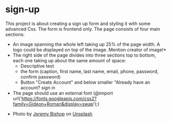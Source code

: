 # sign-up
This project is about creating a sign up form and styling it with some advanced Css.
The form is frontend only. 
The page consists of four main sections:
- An image spanning the whole left taking up 25% of the page width. A logo could be displayed on top of the image. Mention creator of image!*
- The right side of the page divides into three sections top to bottom, each one taking
up about the same amount of space:
    - Descriptive text
    - the form (caption, first name, last name, email, phone, password, confirm password)
    - Button "Create Account" and below smaller "Already have an account? <a> sign in</a>
- The page should use an external font (@import url('https://fonts.googleapis.com/css2?family=Gideon+Roman&display=swap');)


* Photo by <a href="https://unsplash.com/@jeremybishop?utm_source=unsplash&utm_medium=referral&utm_content=creditCopyText">Jeremy Bishop</a> on <a href="https://unsplash.com/images/nature?utm_source=unsplash&utm_medium=referral&utm_content=creditCopyText">Unsplash</a>
  